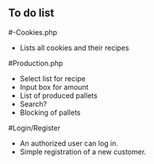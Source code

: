 ## To do list

#-Cookies.php
* Lists all cookies and their recipes

#Production.php
* Select list for recipe
* Input box for amount
* List of produced pallets
* Search?
* Blocking of pallets

#Login/Register
* An authorized user can log in.
* Simple registration of a new customer.